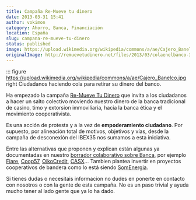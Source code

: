 ```yaml
---
title: Campaña Re-Mueve tu dinero
date: 2013-03-31 15:41
author: vokimon
category: Ahorro, Banca, Financiación
location: España
slug: campana-re-mueve-tu-dinero
status: published
image: https://upload.wikimedia.org/wikipedia/commons/a/ae/Cajero_Banelco.jpg
originalImage: http://remuevetudinero.net/files/2013/03/colaenelbanco-300x199.jpg
---
```


::: figure https://upload.wikimedia.org/wikipedia/commons/a/ae/Cajero_Banelco.jpg right
	Ciudadanos haciendo cola para retirar su dinero del banco.

<!-- PELICAN_BEGIN_SUMMARY -->
Ha empezado la campaña [Re-Mueve Tu Dinero](http://remuevetudinero.net/) que invita a los ciudadanos a hacer un salto colectivo moviendo nuestro dinero de la banca tradicional de casino, timo y extorsion immoviliaria, hacia la banca ética y el movimiento cooperativista.
<!-- PELICAN_END_SUMMARY -->
Es una acción de protesta y a la vez de **empoderamiento ciudadano**.
Por supuesto, por alineación total de motivos, objetivos y vías, desde la campaña de desconexión del IBEX35 nos sumamos a esta iniciativa.

Entre las alternativas que proponen y explican están algunas ya documentadas en nuestro [borrador colaborativo sobre Banca](/wiki/index.php?title=Banca), por ejemplo [Fiare](http://www.proyectofiare.com), [Coop57](http://www.coop57.coop/), [OikoCredit](http://www.oikocredit.org), [CASX](http://www.casx.cat/)...
Tambien plantea invertir en proyectos cooperativos de bandera como lo está siendo [SomEnergia](http://somenergia.coop).

Si tienes dudas o necesitais informacion no dudes en ponerte en contacto con nosotros o con la gente de esta campaña.
No es un paso trivial y ayuda mucho tener al lado gente que ya lo ha dado.
